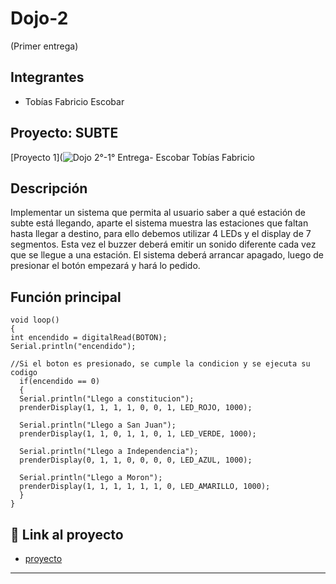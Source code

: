 # Dojo-2 
(Primer entrega)

## Integrantes 
- Tobías Fabricio Escobar

## Proyecto: SUBTE
[Proyecto 1](![Dojo 2°-1° Entrega- Escobar Tobías Fabricio](https://github.com/TobiasEscobar/Dojo-2/assets/98720272/e4e17f84-cf9a-4446-a667-bc0609a640cc)

## Descripción
Implementar un sistema que permita al usuario saber a qué estación de subte está llegando, aparte el sistema muestra las estaciones que faltan hasta llegar a destino,
para ello debemos utilizar 4 LEDs y el display de 7 segmentos. Esta vez el buzzer deberá emitir un sonido diferente cada vez que se llegue a una estación.
El sistema deberá arrancar apagado, luego de presionar el botón empezará y hará lo pedido.

## Función principal
    void loop()
    {
    int encendido = digitalRead(BOTON);
    Serial.println("encendido");

    //Si el boton es presionado, se cumple la condicion y se ejecuta su codigo
      if(encendido == 0)
      {
      Serial.println("Llego a constitucion");   			
      prenderDisplay(1, 1, 1, 1, 0, 0, 1, LED_ROJO, 1000);

      Serial.println("Llego a San Juan");
      prenderDisplay(1, 1, 0, 1, 1, 0, 1, LED_VERDE, 1000);

      Serial.println("Llego a Independencia");
      prenderDisplay(0, 1, 1, 0, 0, 0, 0, LED_AZUL, 1000);

      Serial.println("Llego a Moron");
      prenderDisplay(1, 1, 1, 1, 1, 1, 0, LED_AMARILLO, 1000);
      }
    }

## :robot: Link al proyecto
- [proyecto](https://www.tinkercad.com/things/0RSGAV9Lyxk-dojo-2-1-entrega-escobar-tobias-fabricio/editel)
---
